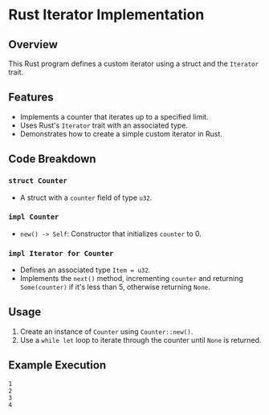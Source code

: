 # Rust Iterator Implementation

## Overview
This Rust program defines a custom iterator using a struct and the `Iterator` trait.

## Features
- Implements a counter that iterates up to a specified limit.
- Uses Rust's `Iterator` trait with an associated type.
- Demonstrates how to create a simple custom iterator in Rust.

## Code Breakdown
### `struct Counter`
- A struct with a `counter` field of type `u32`.

### `impl Counter`
- `new() -> Self`: Constructor that initializes `counter` to 0.

### `impl Iterator for Counter`
- Defines an associated type `Item = u32`.
- Implements the `next()` method, incrementing `counter` and returning `Some(counter)` if it's less than 5, otherwise returning `None`.

## Usage
1. Create an instance of `Counter` using `Counter::new()`.
2. Use a `while let` loop to iterate through the counter until `None` is returned.

## Example Execution
```
1
2
3
4
```